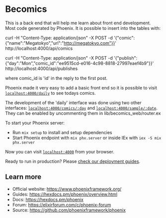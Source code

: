 # Becomics

This is a back end that will help me learn about front end development. Most code generated by Phoenix.
It is possible to insert into the tables with:

curl -H "Content-Type: application/json" -X POST -d '{"comic": {"name":"Megatokyo","url":"http://megatokyo.com"}}' http://localhost:4000/api/comics

curl -H "Content-Type: application/json" -X POST -d '{"publish": {"day":"Mon","comic_id":"ee9515cd-e016-4c98-8818-27997eaef4b9"}}' http://localhost:4000/api/publishes

where comic_id is 'id' in the reply to the first post.

Phoenix made it very easy to add a basic front end so it is possible to visit [`localhost:4000/daily`](http://localhost:4000/daily) to see todays comics.

The development of the 'daily' interface was done using two other interfaces: [`localhost:4000/comics/:day`](http://localhost:4000/comics/Mon) and [`localhost:4000/sample/:date`](http://localhost:4000/sample/1). They can be enabled by uncommenting them in lib/becomics_web/router.ex


To start your Phoenix server:

  * Run `mix setup` to install and setup dependencies
  * Start Phoenix endpoint with `mix phx.server` or inside IEx with `iex -S mix phx.server`

Now you can visit [`localhost:4000`](http://localhost:4000) from your browser.

Ready to run in production? Please [check our deployment guides](https://hexdocs.pm/phoenix/deployment.html).

## Learn more

  * Official website: https://www.phoenixframework.org/
  * Guides: https://hexdocs.pm/phoenix/overview.html
  * Docs: https://hexdocs.pm/phoenix
  * Forum: https://elixirforum.com/c/phoenix-forum
  * Source: https://github.com/phoenixframework/phoenix
